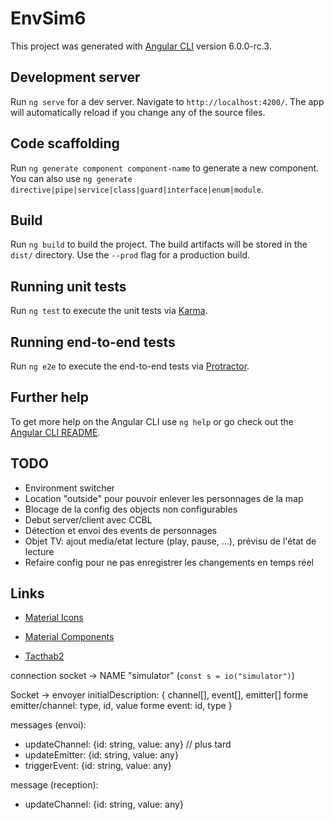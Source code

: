 # EnvSim6

This project was generated with [Angular CLI](https://github.com/angular/angular-cli) version 6.0.0-rc.3.

## Development server

Run `ng serve` for a dev server. Navigate to `http://localhost:4200/`. The app will automatically reload if you change any of the source files.

## Code scaffolding

Run `ng generate component component-name` to generate a new component. You can also use `ng generate directive|pipe|service|class|guard|interface|enum|module`.

## Build

Run `ng build` to build the project. The build artifacts will be stored in the `dist/` directory. Use the `--prod` flag for a production build.

## Running unit tests

Run `ng test` to execute the unit tests via [Karma](https://karma-runner.github.io).

## Running end-to-end tests

Run `ng e2e` to execute the end-to-end tests via [Protractor](http://www.protractortest.org/).

## Further help

To get more help on the Angular CLI use `ng help` or go check out the [Angular CLI README](https://github.com/angular/angular-cli/blob/master/README.md).

## TODO

* Environment switcher
* Location "outside" pour pouvoir enlever les personnages de la map
* Blocage de la config des objects non configurables
* Debut server/client avec CCBL
* Détection et envoi des events de personnages
* Objet TV: ajout media/etat lecture (play, pause, ...), prévisu de l'état de lecture
* Refaire config pour ne pas enregistrer les changements en temps réel

## Links

* [Material Icons](https://material.io/icons/)
* [Material Components](https://material.angular.io/components/categories)

* [Tacthab2](https://github.com/AlexDmr/tacthab2)

connection socket -> NAME "simulator" (`const s = io("simulator")`)

Socket -> envoyer
initialDescription: {
  channel[], event[], emitter[]
  forme emitter/channel: type, id, value
  forme event: id, type
}

messages (envoi):
* updateChannel: {id: string, value: any} // plus tard
* updateEmitter: {id: string, value: any}
* triggerEvent: {id: string, value: any}

message (reception):
* updateChannel: {id: string, value: any}


